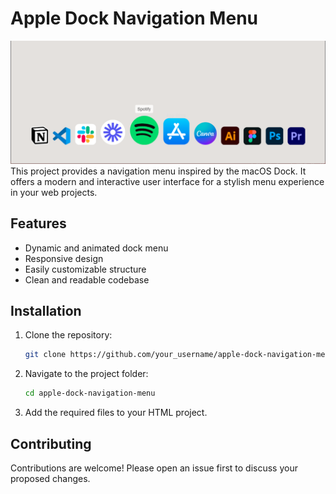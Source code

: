 # Apple Dock Navigation Menu
![Apple Dock](./apple_dock.PNG)
This project provides a navigation menu inspired by the macOS Dock. It offers a modern and interactive user interface for a stylish menu experience in your web projects.

## Features

- Dynamic and animated dock menu
- Responsive design
- Easily customizable structure
- Clean and readable codebase

## Installation

1. Clone the repository:
    ```bash
    git clone https://github.com/your_username/apple-dock-navigation-menu.git
    ```
2. Navigate to the project folder:
    ```bash
    cd apple-dock-navigation-menu
    ```
3. Add the required files to your HTML project.

## Contributing

Contributions are welcome! Please open an issue first to discuss your proposed changes.
